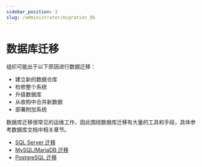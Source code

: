 ```yaml
---
sidebar_position: 3
slug: /administrator/migration_db
---
```


# 数据库迁移

组织可能出于以下原因进行数据迁移：

* 建立新的数据仓库
* 检修整个系统
* 升级数据库
* 从收购中合并新数据
* 部署附加系统  

数据库迁移很常见的运维工作，因此围绕数据库迁移有大量的工具和手段，具体参考数据库文档中相关章节。  

* [SQL Server 迁移](../sqlserver/admin#migration)
* [MySQL/MariaDB 迁移](../mysql/admin#migration)
* [PostgreSQL 迁移](../postgresql/admin#migration)